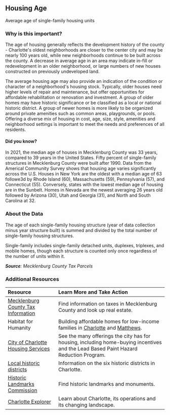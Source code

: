## Housing Age
Average age of single-family housing units

### Why is this important?
The age of housing generally reflects the development history of the county - Charlotte's oldest neighborhoods are closer to the center city and may be nearly 100 years old, while new neighborhoods continue to be built across the county. A decrease in average age in an area may indicate in-fill or redevelopment in an older neighborhood, or large numbers of new houses constructed on previously undeveloped land.

The average housing age may also provide an indication of the condition or character of a neighborhood's housing stock. Typically, older houses need higher levels of repair and maintenance, but offer opportunities for affordable rehabilitation or renovation and investment. A group of older homes may have historic significance or be classified as a local or national historic district. A group of newer homes is more likely to be organized around private amenities such as common areas, playgrounds, or pools. Offering a diverse mix of housing in cost, age, size, style, amenities and neighborhood settings is important to meet the needs and preferences of all residents.

#### Did you know?
In 2021, the median age of houses in Mecklenburg County was 33 years, compared to 39 years in the United States. Fifty percent of single-family structures in Mecklenburg County were built after 1990. Data from the Americal Community Survey shows that housing age varies significantly across the U.S. Houses in New York are the oldest with a median age of 63 followe3d by Rhode Island (60), Massachusetts (59), Pennsylvania (57), and Connecticut (55). Conversely, states with the lowest median age of housing are in the Sunbelt.  Homes in Nevada are the newest averaging 26 years old followed by Arizona (30), Utah and Georgia (31), and North and South Carolina at 32.

### About the Data
The age of each single-family housing structure (year of data collection minus year structure built) is summed and divided by the total number of single-family housing structures.

Single-family includes single-family detached units, duplexes, triplexes, and mobile homes, though each structure is counted only once regardless of the number of units within it.

_**Source**: Mecklenburg County Tax Parcels_

### Additional Resources
| Resource | Learn More and Take Action |
|:--- | :--- |
|[Mecklenburg County Tax Information](https://cao.mecknc.gov/) | Find information on taxes in Mecklenburg County and look up real estate.
|Habitat for Humanity|Building affordable homes for low-income families in [Charlotte](http://www.habitatcharlotte.org/) and [Matthews](http://www.habitatmatthews.org/).
|[City of Charlotte Housing Services](https://www.charlottenc.gov/Streets-and-Neighborhoods/Housing/Resources-for-Homeowners-Renters) |See the many offerings the city has for housing, including home-buying incentives and the Lead Based Paint Hazard Reduction Program.
|[Local historic districts](https://www.charlottenc.gov/Growth-and-Development/Planning-and-Development/Historic-District) | Information on the six historic districts in Charlotte.
|[Historic Landmarks Commission](http://landmarkscommission.org/) |Find historic landmarks and monuments.
|[Charlotte Explorer](https://explore.charlottenc.gov/)| Learn about Charlotte, its operations and its changing landscape.

